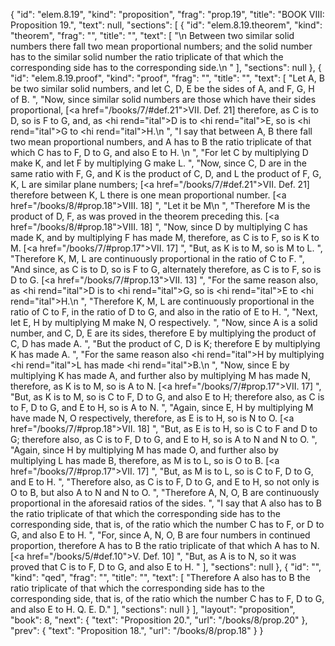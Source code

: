 {
  "id": "elem.8.19",
  "kind": "proposition",
  "frag": "prop.19",
  "title": "BOOK VIII: Proposition 19.",
  "text": null,
  "sections": [
    {
      "id": "elem.8.19.theorem",
      "kind": "theorem",
      "frag": "",
      "title": "",
      "text": [
        "\n       Between two similar solid numbers there fall two mean proportional numbers; and the solid number has to the similar solid number the ratio triplicate of that which the corresponding side has to the corresponding side.\n      "
      ],
      "sections": null
    },
    {
      "id": "elem.8.19.proof",
      "kind": "proof",
      "frag": "",
      "title": "",
      "text": [
        "Let A, B be two similar solid numbers, and let C, D, E be the sides of A, and F, G, H of B. ",
        "Now, since similar solid numbers are those which have their sides proportional, [<a href=\"/books/7/#def.21\">VII. Def. 21</a>] therefore, as C is to D, so is F to G, and, as <hi rend=\"ital\">D</hi> is to <hi rend=\"ital\">E</hi>, so is <hi rend=\"ital\">G</hi> to <hi rend=\"ital\">H</hi>.\n      ",
        "I say that between A, B there fall two mean proportional numbers, and A has to B the ratio triplicate of that which C has to F, D to G, and also E to H. \n      ",
        "For let C by multiplying D make K, and let F by multiplying G make L. ",
        "Now, since C, D are in the same ratio with F, G, and K is the product of C, D, and L the product of F, G, K, L are similar plane numbers; [<a href=\"/books/7/#def.21\">VII. Def. 21</a>] therefore between K, L there is one mean proportional number. [<a href=\"/books/8/#prop.18\">VIII. 18</a>] ",
        "Let it be M\n      ",
        "Therefore M is the product of D, F, as was proved in the theorem preceding this. [<a href=\"/books/8/#prop.18\">VIII. 18</a>] ",
        "Now, since D by multiplying C has made K, and by multiplying F has made M, therefore, as C is to F, so is K to M. [<a href=\"/books/7/#prop.17\">VII. 17</a>] ",
        "But, as K is to M, so is M to L. ",
        "Therefore K, M, L are continuously proportional in the ratio of C to F. ",
        "And since, as C is to D, so is F to G, alternately therefore, as C is to F, so is D to G. [<a href=\"/books/7/#prop.13\">VII. 13</a>] ",
        "For the same reason also, as <hi rend=\"ital\">D</hi> is to <hi rend=\"ital\">G</hi>, so is <hi rend=\"ital\">E</hi> to <hi rend=\"ital\">H</hi>.\n      ",
        "Therefore K, M, L are continuously proportional in the ratio of C to F, in the ratio of D to G, and also in the ratio of E to H. ",
        "Next, let E, H by multiplying M make N, O respectively. ",
        "Now, since A is a solid number, and C, D, E are its sides, therefore E by multiplying the product of C, D has made A. ",
        "But the product of C, D is K; therefore E by multiplying K has made A. ",
        "For the same reason also <hi rend=\"ital\">H</hi> by multiplying <hi rend=\"ital\">L</hi> has made <hi rend=\"ital\">B</hi>.\n      ",
        "Now, since E by multiplying K has made A, and further also by multiplying M has made N, therefore, as K is to M, so is A to N. [<a href=\"/books/7/#prop.17\">VII. 17</a>] ",
        "But, as K is to M, so is C to F, D to G, and also E to H; therefore also, as C is to F, D to G, and E to H, so is A to N. ",
        "Again, since E, H by multiplying M have made N, O respectively, therefore, as E is to H, so is N to O. [<a href=\"/books/7/#prop.18\">VII. 18</a>] ",
        "But, as E is to H, so is C to F and D to G; therefore also, as C is to F, D to G, and E to H, so is A to N and N to O. ",
        "Again, since H by multiplying M has made O, and further also by multiplying L has made B, therefore, as M is to L, so is O to B. [<a href=\"/books/7/#prop.17\">VII. 17</a>] ",
        "But, as M is to L, so is C to F, D to G, and E to H. ",
        "Therefore also, as C is to F, D to G, and E to H, so not only is O to B, but also A to N and N to O. ",
        "Therefore A, N, O, B are continuously proportional in the aforesaid ratios of the sides. ",
        "I say that A also has to B the ratio triplicate of that which the corresponding side has to the corresponding side, that is, of the ratio which the number C has to F, or D to G, and also E to H. ",
        "For, since A, N, O, B are four numbers in continued proportion, therefore A has to B the ratio triplicate of that which A has to N. [<a href=\"/books/5/#def.10\">V. Def. 10</a>] ",
        "But, as A is to N, so it was proved that C is to F, D to G, and also E to H. "
      ],
      "sections": null
    },
    {
      "id": "",
      "kind": "qed",
      "frag": "",
      "title": "",
      "text": [
        "Therefore A also has to B the ratio triplicate of that which the corresponding side has to the corresponding side, that is, of the ratio which the number C has to F, D to G, and also E to H. Q. E. D."
      ],
      "sections": null
    }
  ],
  "layout": "proposition",
  "book": 8,
  "next": {
    "text": "Proposition 20.",
    "url": "/books/8/prop.20"
  },
  "prev": {
    "text": "Proposition 18.",
    "url": "/books/8/prop.18"
  }
}
